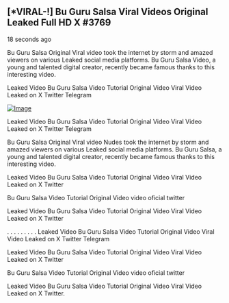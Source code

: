 ## [*VIRAL-!] Bu Guru Salsa Viral Videos Original Leaked Full HD X #3769

18 seconds ago

Bu Guru Salsa Original Viral video took the internet by storm and amazed viewers on various Leaked social media platforms. Bu Guru Salsa Video, a young and talented digital creator, recently became famous thanks to this interesting video.

Leaked Video Bu Guru Salsa Video Tutorial Original Video Viral Video Leaked on X Twitter Telegram

[![Image](https://github.com/user-attachments/assets/4baa9e90-ca7b-464e-852e-01bd4b43bc60)](https://happiness-bro.blogspot.com/2024/12/refhttpsviralvideotrending.html)

Leaked Video Bu Guru Salsa Video Tutorial Original Video Viral Video Leaked on X Twitter Telegram

Bu Guru Salsa Original Viral video Nudes took the internet by storm and amazed viewers on various Leaked social media platforms. Bu Guru Salsa, a young and talented digital creator, recently became famous thanks to this interesting video.

Leaked Video Bu Guru Salsa Video Tutorial Original Video Viral Video Leaked on X Twitter

Bu Guru Salsa Video Tutorial Original Video video oficial twitter

Leaked Video Bu Guru Salsa Video Tutorial Original Video Viral Video Leaked on X Twitter

. . . . . . . . . Leaked Video Bu Guru Salsa Video Tutorial Original Video Viral Video Leaked on X Twitter Telegram

Leaked Video Bu Guru Salsa Video Tutorial Original Video Viral Video Leaked on X Twitter

Bu Guru Salsa Video Tutorial Original Video video oficial twitter

Leaked Video Bu Guru Salsa Video Tutorial Original Video Viral Video Leaked on X Twitter.